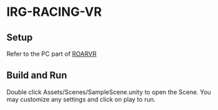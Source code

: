 # IRG-RACING-VR

## Setup
Refer to the PC part of [ROARVR](https://github.com/augcog/ROARVR/tree/dev#pc)

## Build and Run
Double click Assets/Scenes/SampleScene.unity to open the Scene. You may customize any settings and click on play to run.
